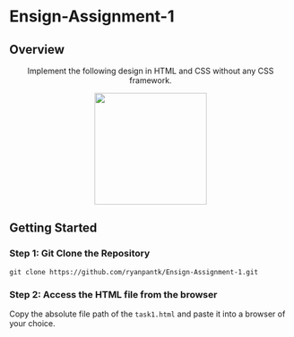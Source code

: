 # Ensign-Assignment-1

## Overview
<p align="center">
    Implement the following design in HTML and CSS without any CSS framework.
</p>
<div align="center">
  <a href="url"><img src="https://imgur.com/a/1EvhP5F" align="center" height="200" width="200" ></a>
</div>

## Getting Started

### Step 1: Git Clone the Repository
```
git clone https://github.com/ryanpantk/Ensign-Assignment-1.git
```

### Step 2: Access the HTML file from the browser
Copy the absolute file path of the `task1.html` and paste it into a browser of your choice.
